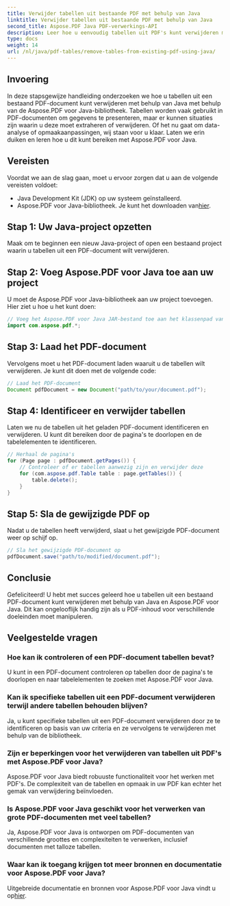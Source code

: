 ```yaml
---
title: Verwijder tabellen uit bestaande PDF met behulp van Java
linktitle: Verwijder tabellen uit bestaande PDF met behulp van Java
second_title: Aspose.PDF Java PDF-verwerkings-API
description: Leer hoe u eenvoudig tabellen uit PDF's kunt verwijderen met behulp van Java met Aspose.PDF voor Java. Stap-voor-stap handleiding voor een efficiënte tafelverwijdering.
type: docs
weight: 14
url: /nl/java/pdf-tables/remove-tables-from-existing-pdf-using-java/
---
```


## Invoering

In deze stapsgewijze handleiding onderzoeken we hoe u tabellen uit een bestaand PDF-document kunt verwijderen met behulp van Java met behulp van de Aspose.PDF voor Java-bibliotheek. Tabellen worden vaak gebruikt in PDF-documenten om gegevens te presenteren, maar er kunnen situaties zijn waarin u deze moet extraheren of verwijderen. Of het nu gaat om data-analyse of opmaakaanpassingen, wij staan voor u klaar. Laten we erin duiken en leren hoe u dit kunt bereiken met Aspose.PDF voor Java.

## Vereisten

Voordat we aan de slag gaan, moet u ervoor zorgen dat u aan de volgende vereisten voldoet:

- Java Development Kit (JDK) op uw systeem geïnstalleerd.
-  Aspose.PDF voor Java-bibliotheek. Je kunt het downloaden van[hier](https://releases.aspose.com/pdf/java/).

## Stap 1: Uw Java-project opzetten

Maak om te beginnen een nieuw Java-project of open een bestaand project waarin u tabellen uit een PDF-document wilt verwijderen.

## Stap 2: Voeg Aspose.PDF voor Java toe aan uw project

U moet de Aspose.PDF voor Java-bibliotheek aan uw project toevoegen. Hier ziet u hoe u het kunt doen:

```java
// Voeg het Aspose.PDF voor Java JAR-bestand toe aan het klassenpad van uw project.
import com.aspose.pdf.*;
```

## Stap 3: Laad het PDF-document

Vervolgens moet u het PDF-document laden waaruit u de tabellen wilt verwijderen. Je kunt dit doen met de volgende code:

```java
// Laad het PDF-document
Document pdfDocument = new Document("path/to/your/document.pdf");
```

## Stap 4: Identificeer en verwijder tabellen

Laten we nu de tabellen uit het geladen PDF-document identificeren en verwijderen. U kunt dit bereiken door de pagina's te doorlopen en de tabelelementen te identificeren.

```java
// Herhaal de pagina's
for (Page page : pdfDocument.getPages()) {
    // Controleer of er tabellen aanwezig zijn en verwijder deze
    for (com.aspose.pdf.Table table : page.getTables()) {
        table.delete();
    }
}
```

## Stap 5: Sla de gewijzigde PDF op

Nadat u de tabellen heeft verwijderd, slaat u het gewijzigde PDF-document weer op schijf op.

```java
// Sla het gewijzigde PDF-document op
pdfDocument.save("path/to/modified/document.pdf");
```

## Conclusie

Gefeliciteerd! U hebt met succes geleerd hoe u tabellen uit een bestaand PDF-document kunt verwijderen met behulp van Java en Aspose.PDF voor Java. Dit kan ongelooflijk handig zijn als u PDF-inhoud voor verschillende doeleinden moet manipuleren.

## Veelgestelde vragen

### Hoe kan ik controleren of een PDF-document tabellen bevat?

U kunt in een PDF-document controleren op tabellen door de pagina's te doorlopen en naar tabelelementen te zoeken met Aspose.PDF voor Java.

### Kan ik specifieke tabellen uit een PDF-document verwijderen terwijl andere tabellen behouden blijven?

Ja, u kunt specifieke tabellen uit een PDF-document verwijderen door ze te identificeren op basis van uw criteria en ze vervolgens te verwijderen met behulp van de bibliotheek.

### Zijn er beperkingen voor het verwijderen van tabellen uit PDF's met Aspose.PDF voor Java?

Aspose.PDF voor Java biedt robuuste functionaliteit voor het werken met PDF's. De complexiteit van de tabellen en opmaak in uw PDF kan echter het gemak van verwijdering beïnvloeden.

### Is Aspose.PDF voor Java geschikt voor het verwerken van grote PDF-documenten met veel tabellen?

Ja, Aspose.PDF voor Java is ontworpen om PDF-documenten van verschillende groottes en complexiteiten te verwerken, inclusief documenten met talloze tabellen.

### Waar kan ik toegang krijgen tot meer bronnen en documentatie voor Aspose.PDF voor Java?

 Uitgebreide documentatie en bronnen voor Aspose.PDF voor Java vindt u op[hier](https://reference.aspose.com/pdf/java/).